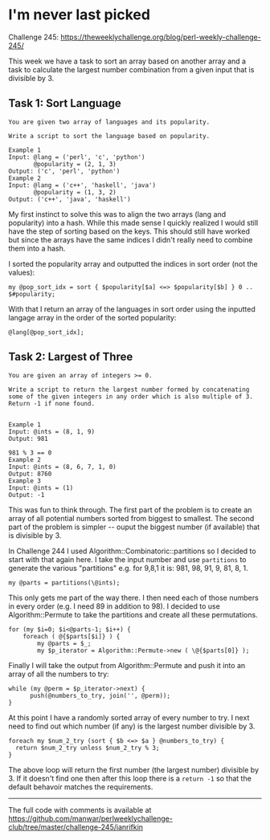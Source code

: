 # I'm never last picked

Challenge 245: https://theweeklychallenge.org/blog/perl-weekly-challenge-245/

This week we have a task to sort an array based on another array and a task to calculate the largest number combination from a given input that is divisible by 3.

## Task 1: Sort Language

```
You are given two array of languages and its popularity.

Write a script to sort the language based on popularity.

Example 1
Input: @lang = ('perl', 'c', 'python')
       @popularity = (2, 1, 3)
Output: ('c', 'perl', 'python')
Example 2
Input: @lang = ('c++', 'haskell', 'java')
       @popularity = (1, 3, 2)
Output: ('c++', 'java', 'haskell')
```

My first instinct to solve this was to align the two arrays (lang and popularity) into a hash. While this made sense I quickly realized I would still have the step of sorting based on the keys. This should still have worked but since the arrays have the same indices I didn't really need to combine them into a hash.

I sorted the popularity array and outputted the indices in sort order (not the values):
```
my @pop_sort_idx = sort { $popularity[$a] <=> $popularity[$b] } 0 .. $#popularity;
```

With that I return an array of the languages in sort order using the inputted langage array in the order of the sorted popularity:
```
@lang[@pop_sort_idx];
```

## Task 2: Largest of Three

```
You are given an array of integers >= 0.

Write a script to return the largest number formed by concatenating some of the given integers in any order which is also multiple of 3. Return -1 if none found.


Example 1
Input: @ints = (8, 1, 9)
Output: 981

981 % 3 == 0
Example 2
Input: @ints = (8, 6, 7, 1, 0)
Output: 8760
Example 3
Input: @ints = (1)
Output: -1
```

This was fun to think through. The first part of the problem is to create an array of all potential numbers sorted from biggest to smallest. The second part of the problem is simpler -- ouput the biggest number (if available) that is divisible by 3.

In Challenge 244 I used Algorithm::Combinatoric::partitions so I decided to start with that again here. I take the input number and use `partitions` to generate the various "partitions" e.g. for 9,8,1 it is: 981, 98, 91, 9, 81, 8, 1.
```
my @parts = partitions(\@ints);
```

This only gets me part of the way there. I then need each of those numbers in every order (e.g. I need 89 in addition to 98). I decided to use Algorithm::Permute to take the partitions and create all these permutations. 
```
for (my $i=0; $i<@parts-1; $i++) {
    foreach ( @{$parts[$i]} ) {
        my @parts = $_;
	    my $p_iterator = Algorithm::Permute->new ( \@{$parts[0]} );
```

Finally I will take the output from Algorithm::Permute and push it into an array of all the numbers to try:
```
while (my @perm = $p_iterator->next) {
      push(@numbers_to_try, join('', @perm));
}	    
```

At this point I have a randomly sorted array of every number to try. I next need to find out which number (if any) is the largest number divisible by 3.
```
foreach my $num_2_try (sort { $b <=> $a } @numbers_to_try) {
  return $num_2_try unless $num_2_try % 3;
}
```

The above loop will return the first number (the largest number) divisible by 3. If it doesn't find one then after this loop there is a `return -1` so that the default behavoir matches the requirements.

---
The full code with comments is available at https://github.com/manwar/perlweeklychallenge-club/tree/master/challenge-245/ianrifkin
